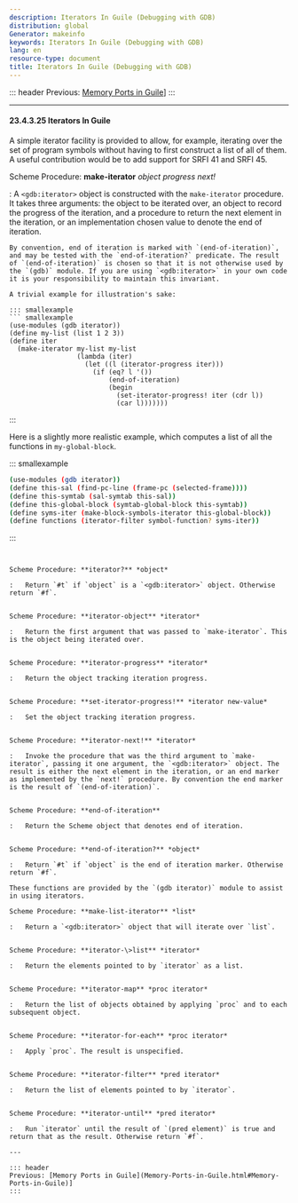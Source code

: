 ```yaml
---
description: Iterators In Guile (Debugging with GDB)
distribution: global
Generator: makeinfo
keywords: Iterators In Guile (Debugging with GDB)
lang: en
resource-type: document
title: Iterators In Guile (Debugging with GDB)
---
```

::: header
Previous: [Memory Ports in Guile](Memory-Ports-in-Guile.html#Memory-Ports-in-Guile)]
:::

---

#### 23.4.3.25 Iterators In Guile

A simple iterator facility is provided to allow, for example, iterating over the set of program symbols without having to first construct a list of all of them. A useful contribution would be to add support for SRFI 41 and SRFI 45.

Scheme Procedure: **make-iterator** *object progress next!*

:   A `<gdb:iterator>` object is constructed with the `make-iterator` procedure. It takes three arguments: the object to be iterated over, an object to record the progress of the iteration, and a procedure to return the next element in the iteration, or an implementation chosen value to denote the end of iteration.

```
By convention, end of iteration is marked with `(end-of-iteration)`, and may be tested with the `end-of-iteration?` predicate. The result of `(end-of-iteration)` is chosen so that it is not otherwise used by the `(gdb)` module. If you are using `<gdb:iterator>` in your own code it is your responsibility to maintain this invariant.

A trivial example for illustration's sake:

::: smallexample
``` smallexample
(use-modules (gdb iterator))
(define my-list (list 1 2 3))
(define iter
  (make-iterator my-list my-list
                 (lambda (iter)
                   (let ((l (iterator-progress iter)))
                     (if (eq? l '())
                         (end-of-iteration)
                         (begin
                           (set-iterator-progress! iter (cdr l))
                           (car l)))))))
```

:::

Here is a slightly more realistic example, which computes a list of all the functions in `my-global-block`.

::: smallexample

```bash
(use-modules (gdb iterator))
(define this-sal (find-pc-line (frame-pc (selected-frame))))
(define this-symtab (sal-symtab this-sal))
(define this-global-block (symtab-global-block this-symtab))
(define syms-iter (make-block-symbols-iterator this-global-block))
(define functions (iterator-filter symbol-function? syms-iter))
```

:::

```

```

<!-- -->

```

Scheme Procedure: **iterator?** *object*

:   Return `#t` if `object` is a `<gdb:iterator>` object. Otherwise return `#f`.

```

<!-- -->

```

Scheme Procedure: **iterator-object** *iterator*

:   Return the first argument that was passed to `make-iterator`. This is the object being iterated over.

```

<!-- -->

```

Scheme Procedure: **iterator-progress** *iterator*

:   Return the object tracking iteration progress.

```

<!-- -->

```

Scheme Procedure: **set-iterator-progress!** *iterator new-value*

:   Set the object tracking iteration progress.

```

<!-- -->

```

Scheme Procedure: **iterator-next!** *iterator*

:   Invoke the procedure that was the third argument to `make-iterator`, passing it one argument, the `<gdb:iterator>` object. The result is either the next element in the iteration, or an end marker as implemented by the `next!` procedure. By convention the end marker is the result of `(end-of-iteration)`.

```

<!-- -->

```

Scheme Procedure: **end-of-iteration**

:   Return the Scheme object that denotes end of iteration.

```

<!-- -->

```

Scheme Procedure: **end-of-iteration?** *object*

:   Return `#t` if `object` is the end of iteration marker. Otherwise return `#f`.

These functions are provided by the `(gdb iterator)` module to assist in using iterators.

Scheme Procedure: **make-list-iterator** *list*

:   Return a `<gdb:iterator>` object that will iterate over `list`.

```

<!-- -->

```

Scheme Procedure: **iterator-\>list** *iterator*

:   Return the elements pointed to by `iterator` as a list.

```

<!-- -->

```

Scheme Procedure: **iterator-map** *proc iterator*

:   Return the list of objects obtained by applying `proc` and to each subsequent object.

```

<!-- -->

```

Scheme Procedure: **iterator-for-each** *proc iterator*

:   Apply `proc`. The result is unspecified.

```

<!-- -->

```

Scheme Procedure: **iterator-filter** *pred iterator*

:   Return the list of elements pointed to by `iterator`.

```

<!-- -->

```

Scheme Procedure: **iterator-until** *pred iterator*

:   Run `iterator` until the result of `(pred element)` is true and return that as the result. Otherwise return `#f`.

---

::: header
Previous: [Memory Ports in Guile](Memory-Ports-in-Guile.html#Memory-Ports-in-Guile)]
:::
```

